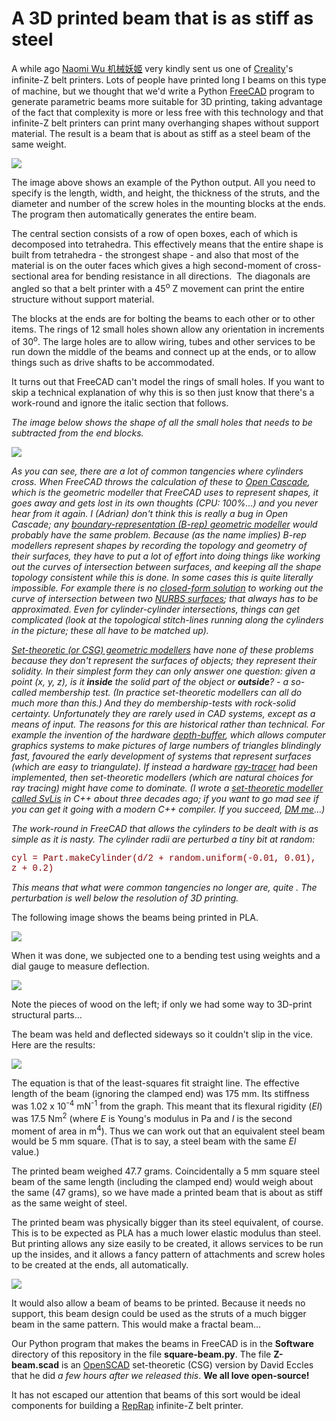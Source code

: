 # A 3D printed beam that is as stiff as steel

A while ago [Naomi Wu 机械妖姬](https://en.wikipedia.org/wiki/Naomi_Wu) very kindly sent us one of [Creality](https://www.creality.com/)'s infinite-Z belt printers. Lots of people have printed long <span style="font-family: 'times new roman', times, serif;">I</span> beams on this type of machine, but we thought that we'd write a Python [FreeCAD](https://www.freecadweb.org/) program to generate parametric beams more suitable for 3D printing, taking advantage of the fact that complexity is more or less free with this technology and that infinite-Z belt printers can print many overhanging shapes without support material. The result is a beam that is about as stiff as a steel beam of the same weight. 

[![](https://github.com/RepRapLtd/Infinite-Z-Beam/blob/main/Pix/beam.png)](https://github.com/RepRapLtd/Infinite-Z-Beam/blob/main/Pix/beam.png) 

The image above shows an example of the Python output. All you need to specify is the length, width, and height, the thickness of the struts, and the diameter and number of the screw holes in the mounting blocks at the ends. The program then automatically generates the entire beam. 

The central section consists of a row of open boxes, each of which is decomposed into tetrahedra. This effectively means that the entire shape is built from tetrahedra - the strongest shape - and also that most of the material is on the outer faces which gives a high second-moment of cross-sectional area for bending resistance in all directions.  The diagonals are angled so that a belt printer with a 45<sup>o</sup> Z movement can print the entire structure without support material. 

The blocks at the ends are for bolting the beams to each other or to other items. The rings of 12 small holes shown allow any orientation in increments of 30<sup>o</sup>. The large holes are to allow wiring, tubes and other services to be run down the middle of the beams and connect up at the ends, or to allow things such as drive shafts to be accommodated. 

It turns out that FreeCAD can't model the rings of small holes. If you want to skip a technical explanation of why this is so then just know that there's a work-round and ignore the italic section that follows. 

*The image below shows the shape of all the small holes that needs to be subtracted from the end blocks.*

[![](https://github.com/RepRapLtd/Infinite-Z-Beam/blob/main/Pix/hole-rings.png)](https://github.com/RepRapLtd/Infinite-Z-Beam/blob/main/Pix/hole-rings.png)</span> 

*As you can see, there are a lot of common tangencies where cylinders cross. When FreeCAD throws the calculation of these to <span style="color: #339966;">[Open Cascade](https://www.opencascade.com/products/cad-assistant/)</span>, which is the geometric modeller that FreeCAD uses to represent shapes, it goes away and gets lost in its own thoughts (CPU: 100%...) and you never hear from it again. I (Adrian) don't think this is really a bug in Open Cascade; any <span style="color: #339966;">[boundary-representation (B-rep) geometric modeller](https://en.wikipedia.org/wiki/Boundary_representation)</span> would probably have the same problem. Because (as the name implies) B-rep modellers represent shapes by recording the topology and geometry of their surfaces, they have to put a lot of effort into doing things like working out the curves of intersection between surfaces, and keeping all the shape topology consistent while this is done. In some cases this is quite literally impossible. For example there is no <span style="color: #339966;">[closed-form solution](https://en.wikipedia.org/wiki/Closed-form_expression)</span> to working out the curve of intersection between two <span style="color: #339966;">[NURBS surfaces](https://en.wikipedia.org/wiki/Non-uniform_rational_B-spline)</span>; that always has to be approximated. Even for cylinder-cylinder intersections, things can get complicated (look at the topological stitch-lines running along the cylinders in the picture; these all have to be matched up).*

*[Set-theoretic (or CSG) geometric modellers</span>](https://en.wikipedia.org/wiki/Constructive_solid_geometry) have none of these problems because they don't represent the surfaces of objects; they represent their solidity. In their simplest form they can only answer one question: given a point (x, y, z), is it **inside** the solid part of the object or **outside**? - a so-called membership test. (In practice set-theoretic modellers can all do much more than this.) And they do membership-tests with rock-solid certainty. Unfortunately they are rarely used in CAD systems, except as a means of input. The reasons for this are historical rather than technical. For example the invention of the hardware [depth-buffer](https://en.wikipedia.org/wiki/Z-buffering), which allows computer graphics systems to make pictures of large numbers of triangles blindingly fast, favoured the early development of systems that represent surfaces (which are easy to triangulate). If instead a hardware [ray-tracer](https://en.wikipedia.org/wiki/Ray_tracing_(graphics)) had been implemented, then set-theoretic modellers (which are natural choices for ray tracing) might have come to dominate. (I wrote a <span style="color: #339966;">[set-theoretic modeller called SvLis](https://github.com/AdrianBowyer/SvLis)</span> in C++ about three decades ago; if you want to go mad see if you can get it going with a modern C++ compiler. If you succeed, <span style="color: #339966;">[DM me](https://reprapltd.com/contact-us/)</span>...)*

*The work-round in FreeCAD that allows the cylinders to be dealt with is as simple as it is nasty. The cylinder radii are perturbed a tiny bit at random:*

<span style="font-family: 'courier new', courier, monospace; color: #800000;">cyl = Part.makeCylinder(d/2 + random.uniform(-0.01, 0.01), z + 0.2)</span>

*This means that what were common tangencies no longer are, quite . The perturbation is well below the resolution of 3D printing.*

The following image shows the beams being printed in PLA. 

[![](https://github.com/RepRapLtd/Infinite-Z-Beam/blob/main/Pix/beam-printing-1.png)](https://github.com/RepRapLtd/Infinite-Z-Beam/blob/main/Pix/beam-printing-1.png) 

When it was done, we subjected one to a bending test using weights and a dial gauge to measure deflection. 

[![](https://reprapltd.com/wp-content/uploads/2021/08/bending-test-1.jpg)](https://reprapltd.com/wp-content/uploads/2021/08/bending-test-1.jpg) 

Note the pieces of wood on the left; if only we had some way to 3D-print structural parts... 

The beam was held and deflected sideways so it couldn't slip in the vice. Here are the results: 

[![](https://github.com/RepRapLtd/Infinite-Z-Beam/blob/main/Pix/load-graph.png)](https://github.com/RepRapLtd/Infinite-Z-Beam/blob/main/Pix/load-graph.png) 

The equation is that of the least-squares fit straight line. The effective length of the beam (ignoring the clamped end) was 175 mm. Its stiffness was 1.02 x 10<sup>-4</sup> mN<sup>-1</sup> from the graph. This meant that its flexural rigidity (_EI_) was 17.5 Nm<sup>2</sup> (where _E_ is Young's modulus in Pa and _I_ is the second moment of area in m<sup>4</sup>). Thus we can work out that an equivalent steel beam would be 5 mm square. (That is to say, a steel beam with the same _EI_ value.) 

The printed beam weighed 47.7 grams. Coincidentally a 5 mm square steel beam of the same length (including the clamped end) would weigh about the same (47 grams), so we have made a printed beam that is about as stiff as the same weight of steel. 

The printed beam was physically bigger than its steel equivalent, of course. This is to be expected as PLA has a much lower elastic modulus than steel. But printing allows any size easily to be created, it allows services to be run up the insides, and it allows a fancy pattern of attachments and screw holes to be created at the ends, all automatically. 

[![](https://github.com/RepRapLtd/Infinite-Z-Beam/blob/main/Pix/beamx2.png)](https://github.com/RepRapLtd/Infinite-Z-Beam/blob/main/Pix/beamx2.png) 

It would also allow a beam of beams to be printed. Because it needs no support, this beam design could be used as the struts of a much bigger beam in the same pattern. This would make a fractal beam... 

Our Python program that makes the beams in FreeCAD is in the **Software** directory of this repository in the file **square-beam.py**. The file **Z-beam.scad** is an [OpenSCAD](https://openscad.org/) set-theoretic (CSG) version by David Eccles that he did *a few hours after we released this*. **We all love open-source!**

It has not escaped our attention that beams of this sort would be ideal components for building a [RepRap](https://reprap.org/wiki/RepRap) infinite-Z belt printer.



